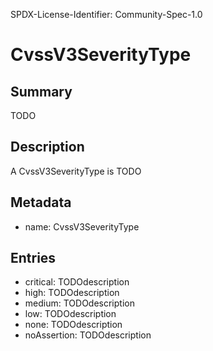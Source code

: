 SPDX-License-Identifier: Community-Spec-1.0

# CvssV3SeverityType

## Summary

TODO

## Description

A CvssV3SeverityType is TODO

## Metadata

- name: CvssV3SeverityType

## Entries

- critical: TODOdescription
- high: TODOdescription
- medium: TODOdescription
- low: TODOdescription
- none: TODOdescription
- noAssertion: TODOdescription

